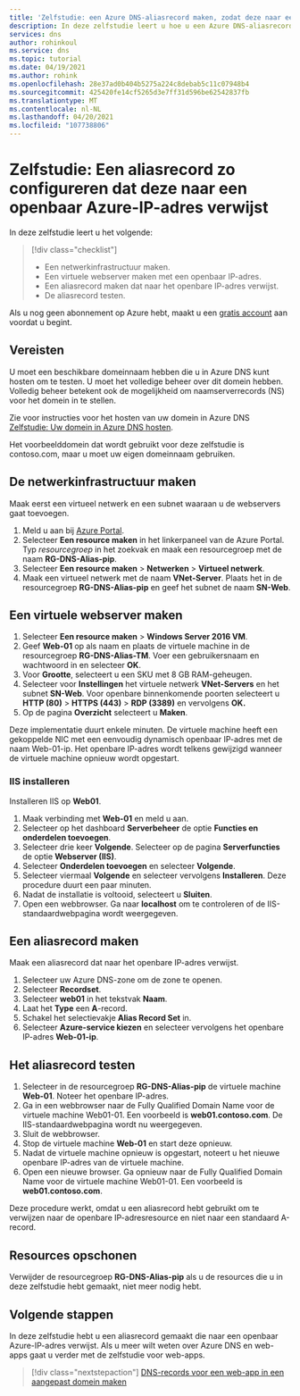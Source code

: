 ```yaml
---
title: 'Zelfstudie: een Azure DNS-aliasrecord maken, zodat deze naar een openbaar IP-adres in Azure verwijst'
description: In deze zelfstudie leert u hoe u een Azure DNS-aliasrecord zo configureert dat deze naar een openbaar Azure-IP-adres verwijst.
services: dns
author: rohinkoul
ms.service: dns
ms.topic: tutorial
ms.date: 04/19/2021
ms.author: rohink
ms.openlocfilehash: 28e37ad0b404b5275a224c8debab5c11c07948b4
ms.sourcegitcommit: 425420fe14cf5265d3e7ff31d596be62542837fb
ms.translationtype: MT
ms.contentlocale: nl-NL
ms.lasthandoff: 04/20/2021
ms.locfileid: "107738806"
---
```

# <a name="tutorial-configure-an-alias-record-to-refer-to-an-azure-public-ip-address"></a>Zelfstudie: Een aliasrecord zo configureren dat deze naar een openbaar Azure-IP-adres verwijst 

In deze zelfstudie leert u het volgende:

> [!div class="checklist"]
> * Een netwerkinfrastructuur maken.
> * Een virtuele webserver maken met een openbaar IP-adres.
> * Een aliasrecord maken dat naar het openbare IP-adres verwijst.
> * De aliasrecord testen.


Als u nog geen abonnement op Azure hebt, maakt u een [gratis account](https://azure.microsoft.com/free/?WT.mc_id=A261C142F) aan voordat u begint.

## <a name="prerequisites"></a>Vereisten
U moet een beschikbare domeinnaam hebben die u in Azure DNS kunt hosten om te testen. U moet het volledige beheer over dit domein hebben. Volledig beheer betekent ook de mogelijkheid om naamserverrecords (NS) voor het domein in te stellen.

Zie voor instructies voor het hosten van uw domein in Azure DNS [Zelfstudie: Uw domein in Azure DNS hosten](dns-delegate-domain-azure-dns.md).

Het voorbeelddomein dat wordt gebruikt voor deze zelfstudie is contoso.com, maar u moet uw eigen domeinnaam gebruiken.

## <a name="create-the-network-infrastructure"></a>De netwerkinfrastructuur maken
Maak eerst een virtueel netwerk en een subnet waaraan u de webservers gaat toevoegen.
1. Meld u aan bij [Azure Portal](https://portal.azure.com).
2. Selecteer **Een resource maken** in het linkerpaneel van de Azure Portal. Typ *resourcegroep* in het zoekvak en maak een resourcegroep met de naam **RG-DNS-Alias-pip**.
3. Selecteer **Een resource maken** > **Netwerken** > **Virtueel netwerk**.
4. Maak een virtueel netwerk met de naam **VNet-Server**. Plaats het in de resourcegroep **RG-DNS-Alias-pip** en geef het subnet de naam **SN-Web**.

## <a name="create-a-web-server-virtual-machine"></a>Een virtuele webserver maken
1. Selecteer **Een resource maken** > **Windows Server 2016 VM**.
2. Geef **Web-01** op als naam en plaats de virtuele machine in de resourcegroep **RG-DNS-Alias-TM**. Voer een gebruikersnaam en wachtwoord in en selecteer **OK**.
3. Voor **Grootte**, selecteert u een SKU met 8 GB RAM-geheugen.
4. Selecteer voor **Instellingen** het virtuele netwerk **VNet-Servers** en het subnet **SN-Web**. Voor openbare binnenkomende poorten selecteert u **HTTP (80)**  >  **HTTPS (443)**  >  **RDP (3389)** en vervolgens **OK.**
5. Op de pagina **Overzicht** selecteert u **Maken**.

Deze implementatie duurt enkele minuten. De virtuele machine heeft een gekoppelde NIC met een eenvoudig dynamisch openbaar IP-adres met de naam Web-01-ip. Het openbare IP-adres wordt telkens gewijzigd wanneer de virtuele machine opnieuw wordt opgestart.

### <a name="install-iis"></a>IIS installeren

Installeren IIS op **Web01**.

1. Maak verbinding met **Web-01** en meld u aan.
2. Selecteer op het dashboard **Serverbeheer** de optie **Functies en onderdelen toevoegen**.
3. Selecteer drie keer **Volgende**. Selecteer op de pagina **Serverfuncties** de optie **Webserver (IIS)**.
4. Selecteer **Onderdelen toevoegen** en selecteer **Volgende**.
5. Selecteer viermaal **Volgende** en selecteer vervolgens **Installeren**. Deze procedure duurt een paar minuten.
6. Nadat de installatie is voltooid, selecteert u **Sluiten**.
7. Open een webbrowser. Ga naar **localhost** om te controleren of de IIS-standaardwebpagina wordt weergegeven.

## <a name="create-an-alias-record"></a>Een aliasrecord maken

Maak een aliasrecord dat naar het openbare IP-adres verwijst.

1. Selecteer uw Azure DNS-zone om de zone te openen.
2. Selecteer **Recordset**.
3. Selecteer **web01** in het tekstvak **Naam**.
4. Laat het **Type** een **A**-record.
5. Schakel het selectievakje **Alias Record Set** in.
6. Selecteer **Azure-service kiezen** en selecteer vervolgens het openbare IP-adres **Web-01-ip**.

## <a name="test-the-alias-record"></a>Het aliasrecord testen

1. Selecteer in de resourcegroep **RG-DNS-Alias-pip** de virtuele machine **Web-01**. Noteer het openbare IP-adres.
1. Ga in een webbrowser naar de Fully Qualified Domain Name voor de virtuele machine Web01-01. Een voorbeeld is **web01.contoso.com**. De IIS-standaardwebpagina wordt nu weergegeven.
2. Sluit de webbrowser.
3. Stop de virtuele machine **Web-01** en start deze opnieuw.
4. Nadat de virtuele machine opnieuw is opgestart, noteert u het nieuwe openbare IP-adres van de virtuele machine.
5. Open een nieuwe browser. Ga opnieuw naar de Fully Qualified Domain Name voor de virtuele machine Web01-01. Een voorbeeld is **web01.contoso.com**.

Deze procedure werkt, omdat u een aliasrecord hebt gebruikt om te verwijzen naar de openbare IP-adresresource en niet naar een standaard A-record.

## <a name="clean-up-resources"></a>Resources opschonen

Verwijder de resourcegroep **RG-DNS-Alias-pip** als u de resources die u in deze zelfstudie hebt gemaakt, niet meer nodig hebt.


## <a name="next-steps"></a>Volgende stappen

In deze zelfstudie hebt u een aliasrecord gemaakt die naar een openbaar Azure-IP-adres verwijst. Als u meer wilt weten over Azure DNS en web-apps gaat u verder met de zelfstudie voor web-apps.

> [!div class="nextstepaction"]
> [DNS-records voor een web-app in een aangepast domein maken](./dns-web-sites-custom-domain.md)
